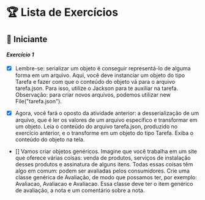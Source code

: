 # 🏆 Lista de Exercícios

## 🔰 Iniciante

#### *Exercício 1*

- [x] Lembre-se: serializar um objeto é conseguir representá-lo de alguma forma em um arquivo. Aqui, você deve instanciar um objeto do tipo Tarefa e fazer com que o conteúdo do objeto vá para o arquivo tarefa.json. Para isso, utilize o Jackson para te auxiliar na tarefa. Observação: para criar novos arquivos, podemos utilizar new File("tarefa.json").

- [x] Agora, você fará o oposto da atividade anterior: a desserialização de um arquivo, que é ler os valores de um arquivo específico e transformar em um objeto. Leia o conteúdo do arquivo tarefa.json, produzido no exercício anterior, e o transforme em um objeto do tipo Tarefa. Exiba o conteúdo do objeto na tela.

- [] Vamos criar objetos genéricos. Imagine que você trabalha em um site que oferece várias coisas: venda de produtos, serviços de instalação desses produtos e assinatura de alguns itens. Todas essas coisas têm algo em comum: podem ser avaliadas pelos consumidores. Crie uma classe genérica de Avaliação, de modo que possamos ter, por exemplo: Avaliacao<Servico>, Avaliacao<Produto> e Avaliacao<Assinatura>. Essa classe deve ter o item genérico de avaliação, a nota e um comentário sobre a nota.
